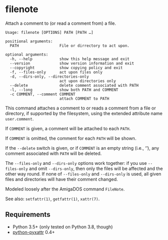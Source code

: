 # filenote

Attach a comment to (or read a comment from) a file.

```
Usage: filenote [OPTIONS] PATH [PATH …]

positional arguments:
  PATH                  File or dirrectory to act upon.

optional arguments:
  -h, --help            show this help message and exit
  --version             show version information and exit
  --copyright           show copying policy and exit
  -f, --files-only      act upon files only
  -d, --dirs-only, --directories-only
                        act upon directories only
  --delete              delete comment associated with PATH
  -l, --long            show both PATH and COMMENT
  -c COMMENT, --comment COMMENT
                        attach COMMENT to PATH
```

This command attaches a comment to or reads a comment from a file or directory, if supported by the filesystem, using the extended attribute name `user.comment`.

If `COMMENT` is given, a comment will be attached to each `PATH`.

If `COMMENT` is omitted, the comment for each `PATH` will be shown.

If the `--delete` switch is given, or if `COMMENT` is an empty string (i.e., ‘’), any comment associated with `PATH` will be deleted.

The `--files-only` and `--dirs-only` options work together: if you use `--files-only` and omit `--dirs-only`, then only the files will be affected and the other way round. If none of `--files-only` and `--dirs-only` is used, all given files and directories will have their comment changed.

Modeled loosely after the AmigaDOS command `FileNote`.

See also: `setfattr(1)`, `getfattr(1)`, `xattr(7)`.

## Requirements

* Python 3.5+ (only tested on Python 3.8, though)
* [python-pyxattr](https://pyxattr.k1024.org/) 0.4+
